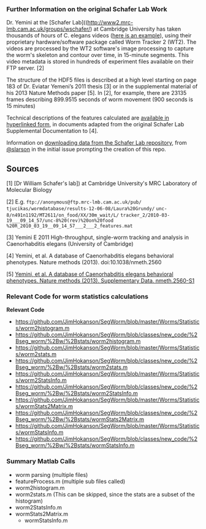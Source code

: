 ### Further Information on the original Schafer Lab Work ###

Dr. Yemini at the [Schafer Lab]((http://www2.mrc-lmb.cam.ac.uk/groups/wschafer/) at Cambridge University has taken thousands of hours of C. elegans videos ([here is an example](http://www.youtube.com/watch?v=5FAiSgl55p0)), using their proprietary hardware/software package called Worm Tracker 2 (WT2).  The videos are processed by the WT2 software's image processing to capture the worm's skeleton and contour over time, in 15-minute segments.  This video metadata is stored in hundreds of experiment files available on their FTP server. [2]

The structure of the HDF5 files is described at a high level starting on page 183 of Dr. Eviatar Yemeni’s 2011 thesis [3] or in the supplemental material of his 2013 Nature Methods paper [5].  In [2], for example, there are 23135 frames describing 899.9515 seconds of worm movement (900 seconds is 15 minutes)

Technical descriptions of the features calculated are [available in hyperlinked form](https://github.com/openworm/movement_validation/blob/master/documentation/Yemini%20Supplemental%20Data/Schafer%20Lab%20Feature%20Descriptions.md), in documents adapted from the original Schafer Lab Supplemental Documentation to [4].

Information on [downloading data from the Schafer Lab repository](https://github.com/openworm/OpenWorm/issues/82), from [@slarson](https://github.com/slarson) in the initial issue prompting the creation of this repo.

## Sources ##

[1] [Dr William Schafer's lab]) at Cambridge University's MRC Laboratory of Molecular Biology

[2] E.g. `ftp://anonymous@ftp.mrc-lmb.cam.ac.uk/pub/`
`tjucikas/wormdatabase/results-12-06-08/Laura%20Grundy/`
`unc-8/n491n1192/MT2611/on_food/XX/30m_wait/L/`
`tracker_2/2010-03-19___09_14_57/unc-8%20(rev)%20on%20food`
`%20R_2010_03_19__09_14_57___2___2_features.mat`

[3] Yemini E 2011 High-throughput, single-worm tracking and analysis in Caenorhabditis elegans (University of Cambridge)

[4] Yemini, et al.  A database of Caenorhabditis elegans behavioral phenotypes. Nature methods (2013). doi:10.1038/nmeth.2560

[5] [Yemini, et al.  A database of Caenorhabditis elegans behavioral phenotypes. Nature methods (2013).  Supplementary Data.  nmeth.2560-S1](http://www.nature.com/nmeth/journal/v10/n9/extref/nmeth.2560-S1.pdf)




### Relevant Code for worm statistics calculations ###

**Relevant Code**
- https://github.com/JimHokanson/SegWorm/blob/master/Worms/Statistics/worm2histogram.m
- https://github.com/JimHokanson/SegWorm/blob/classes/new_code/%2Bseg_worm/%2Bw/%2Bstats/worm2histogram.m
- https://github.com/JimHokanson/SegWorm/blob/master/Worms/Statistics/worm2stats.m
- https://github.com/JimHokanson/SegWorm/blob/classes/new_code/%2Bseg_worm/%2Bw/%2Bstats/worm2stats.m
- https://github.com/JimHokanson/SegWorm/blob/master/Worms/Statistics/worm2StatsInfo.m
- https://github.com/JimHokanson/SegWorm/blob/classes/new_code/%2Bseg_worm/%2Bw/%2Bstats/worm2StatsInfo.m
- https://github.com/JimHokanson/SegWorm/blob/master/Worms/Statistics/wormStats2Matrix.m
- https://github.com/JimHokanson/SegWorm/blob/classes/new_code/%2Bseg_worm/%2Bw/%2Bstats/wormStats2Matrix.m
- https://github.com/JimHokanson/SegWorm/blob/master/Worms/Statistics/wormStatsInfo.m
- https://github.com/JimHokanson/SegWorm/blob/classes/new_code/%2Bseg_worm/%2Bw/%2Bstats/wormStatsInfo.m


### Summary Matlab Calls ###

- worm parsing (multiple files)
- featureProcess.m (multiple sub files called)
- worm2histogram.m
- worm2stats.m (This can be skipped, since the stats are a subset of the histogram)
- worm2StatsInfo.m
- wormStats2Matrix.m
  - wormStatsInfo.m